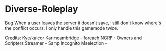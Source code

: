 # Diverse-Roleplay
Bug When a user leaves the server it doesn't save,
I still don't know where's the conflict occurs. I only handle this gamemode twice.

Credits:
Kye/kalcor
Karimcambridge - foreach
NGRP - Owners and Scripters
Streamer - Samp Incognito
Mselection - 


